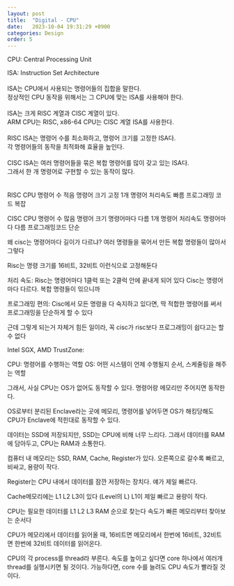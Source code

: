 ```yaml
---
layout: post
title:  "Digital - CPU"
date:   2023-10-04 19:31:29 +0900
categories: Design
order: 5
---
```


CPU: Central Processing Unit<br>




ISA: Instruction Set Architecture<br>
<br>
ISA는 CPU에서 사용되는 명령어들의 집합을 말한다.<br>
정상적인 CPU 동작을 위해서는 그 CPU에 맞는 ISA를 사용해야 한다.<br>
<br>
ISA는 크게 RISC 계열과 CISC 계열이 있다.<br>
ARM CPU는 RISC, x86-64 CPU는 CISC 계열 ISA를 사용한다.<br>
<br>
RISC ISA는 명령어 수를 최소화하고, 명령어 크기를 고정한 ISA다.<br>
각 명령어들의 동작을 최적화해 효율을 높인다.<br>
<br>
CISC ISA는 여러 명령어들을 묶은 복합 명령어를 많이 갖고 있는 ISA다.<br>
그래서 한 개 명령어로 구현할 수 있는 동작이 많다.<br>
<br>
<br>
RISC CPU
명령어 수 적음
명령어 크기 고정
1개 명령어 처리속도 빠름
프로그래밍 코드 복잡


CISC CPU
명령어 수 많음
명령어 크기 명령어마다 다름
1개 명령어 처리속도 명령어마다 다름
프로그래밍코드 단순



왜 cisc는 명령어마다 길이가 다르냐?
여러 명령들을 묶어서 만든 복합 명령들이 많아서 그렇다

Risc는 명령 크기를 16비트, 32비트 이런식으로 고정해둔다

처리 속도:
Risc는 명령어마다 1클럭 또는 2클럭 안에 끝내게 되어 있다
Cisc는 명령어마다 다르다. 복합 명령들이 읶으니까

프로그래밍 편의:
Cisc에서 모든 명령을 다 숙지하고 있다면, 딱 적합한 명령어를 써서 프로그래밍을 단순하게 할 수 있다

근데 그렇게 되는거 자체거 힘든 일이라, 꼭 cisc가 risc보다 프로그래밍이 쉽다고는 할 수 없다



Intel SGX, AMD TrustZone:

CPU: 명령어를 수행하는 역할
OS: 어떤 시스템이 언제 수행될지 순서, 스케줄링을 해주는 역할

그래서, 사실 CPU는 OS가 없어도 동작할 수 있다.
명령어랑 메모리만 주어지면 동작한다.

OS로부터 분리된 Enclave라는 곳에 메모리, 명령어를 넣어두면
OS가 해킹당해도 CPU가 Enclave에 적힌대로 동작할 수 있다.


데이터는 SSD에 저장되지만, SSD는 CPU에 비해 너무 느리다.
그래서 데이터를 RAM에 담아두고, CPU는 RAM과 소통한다.

컴퓨터 내 메모리는 SSD, RAM, Cache, Register가 있다.
오른쪽으로 갈수록 빠르고, 비싸고, 용량이 작다.

Register는 CPU 내에서 데이터를 잠깐 저장하는 장치다. 얘가 제일 빠르다.

Cache메모리에는 L1 L2 L3이 있다 (Level의 L)
L1이 제일 빠르고 용량이 작다.

CPU는 필요한 데이터를 L1 L2 L3 RAM 순으로 찾는다
속도가 빠른 메모리부터 찾아보는 순서다

CPU가 메모리에서 데이터를 읽어올 때,
16비트면 메모리에서 한번에 16비트, 32비트면 한번에 32비트 데이터를 읽어온다.

CPU의 각 process를 thread라 부른다.
속도를 높이고 싶다면 core 하나에서 여러개 thread를 실행시키면 될 것이다.
가능하다면, core 수를 늘려도 CPU 속도가 빨라질 것이다.